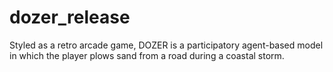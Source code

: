 # dozer_release
Styled as a retro arcade game, DOZER is a participatory agent-based model in which the player plows sand from a road during a coastal storm.
